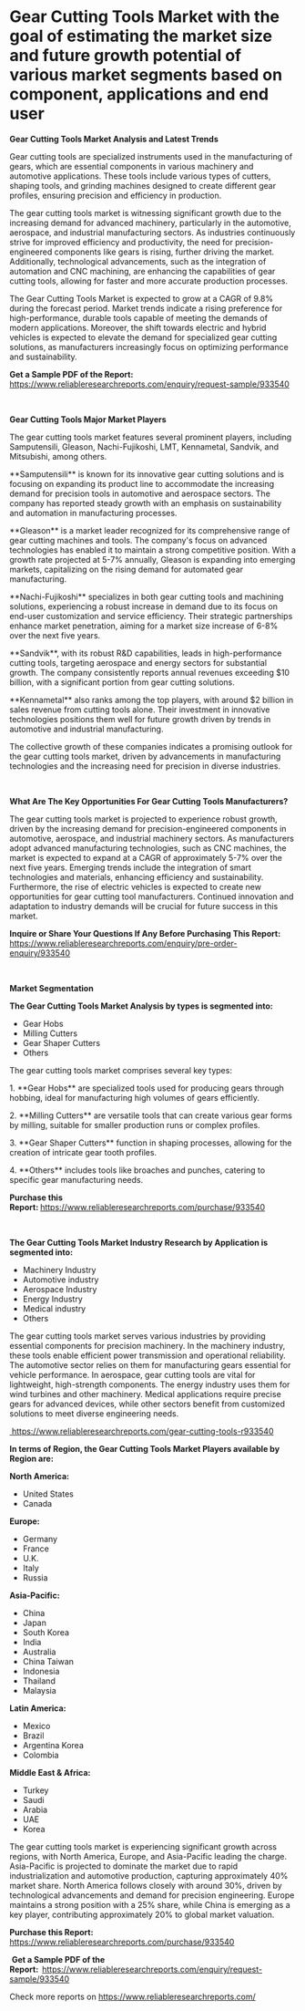 <p><h1>Gear Cutting Tools Market with the goal of estimating the market size and future growth potential of various market segments based on component, applications and end user</h1></p><p><strong>Gear Cutting Tools Market Analysis and Latest Trends</strong></p>
<p><p>Gear cutting tools are specialized instruments used in the manufacturing of gears, which are essential components in various machinery and automotive applications. These tools include various types of cutters, shaping tools, and grinding machines designed to create different gear profiles, ensuring precision and efficiency in production. </p><p>The gear cutting tools market is witnessing significant growth due to the increasing demand for advanced machinery, particularly in the automotive, aerospace, and industrial manufacturing sectors. As industries continuously strive for improved efficiency and productivity, the need for precision-engineered components like gears is rising, further driving the market. Additionally, technological advancements, such as the integration of automation and CNC machining, are enhancing the capabilities of gear cutting tools, allowing for faster and more accurate production processes.</p><p>The Gear Cutting Tools Market is expected to grow at a CAGR of 9.8% during the forecast period. Market trends indicate a rising preference for high-performance, durable tools capable of meeting the demands of modern applications. Moreover, the shift towards electric and hybrid vehicles is expected to elevate the demand for specialized gear cutting solutions, as manufacturers increasingly focus on optimizing performance and sustainability.</p></p>
<p><strong>Get a Sample PDF of the Report:&nbsp;</strong> <a href="https://www.reliableresearchreports.com/enquiry/request-sample/933540?utm_campaign=2202&utm_medium=2&utm_source=Github&utm_content=ia&utm_term=11042025&utm_id=gear-cutting-tools">https://www.reliableresearchreports.com/enquiry/request-sample/933540</a></p>
<p>&nbsp;</p>
<p><strong>Gear Cutting Tools Major Market Players</strong></p>
<p><p>The gear cutting tools market features several prominent players, including Samputensili, Gleason, Nachi-Fujikoshi, LMT, Kennametal, Sandvik, and Mitsubishi, among others. </p><p>**Samputensili** is known for its innovative gear cutting solutions and is focusing on expanding its product line to accommodate the increasing demand for precision tools in automotive and aerospace sectors. The company has reported steady growth with an emphasis on sustainability and automation in manufacturing processes.</p><p>**Gleason** is a market leader recognized for its comprehensive range of gear cutting machines and tools. The company's focus on advanced technologies has enabled it to maintain a strong competitive position. With a growth rate projected at 5-7% annually, Gleason is expanding into emerging markets, capitalizing on the rising demand for automated gear manufacturing.</p><p>**Nachi-Fujikoshi** specializes in both gear cutting tools and machining solutions, experiencing a robust increase in demand due to its focus on end-user customization and service efficiency. Their strategic partnerships enhance market penetration, aiming for a market size increase of 6-8% over the next five years.</p><p>**Sandvik**, with its robust R&D capabilities, leads in high-performance cutting tools, targeting aerospace and energy sectors for substantial growth. The company consistently reports annual revenues exceeding $10 billion, with a significant portion from gear cutting solutions.</p><p>**Kennametal** also ranks among the top players, with around $2 billion in sales revenue from cutting tools alone. Their investment in innovative technologies positions them well for future growth driven by trends in automotive and industrial manufacturing.</p><p>The collective growth of these companies indicates a promising outlook for the gear cutting tools market, driven by advancements in manufacturing technologies and the increasing need for precision in diverse industries.</p></p>
<p>&nbsp;</p>
<p><strong>What Are The Key Opportunities For Gear Cutting Tools Manufacturers?</strong></p>
<p><p>The gear cutting tools market is projected to experience robust growth, driven by the increasing demand for precision-engineered components in automotive, aerospace, and industrial machinery sectors. As manufacturers adopt advanced manufacturing technologies, such as CNC machines, the market is expected to expand at a CAGR of approximately 5-7% over the next five years. Emerging trends include the integration of smart technologies and materials, enhancing efficiency and sustainability. Furthermore, the rise of electric vehicles is expected to create new opportunities for gear cutting tool manufacturers. Continued innovation and adaptation to industry demands will be crucial for future success in this market.</p></p>
<p><strong>Inquire or Share Your Questions If Any Before Purchasing This Report:</strong> <a href="https://www.reliableresearchreports.com/enquiry/pre-order-enquiry/933540?utm_campaign=2202&utm_medium=2&utm_source=Github&utm_content=ia&utm_term=11042025&utm_id=gear-cutting-tools">https://www.reliableresearchreports.com/enquiry/pre-order-enquiry/933540</a></p>
<p>&nbsp;</p>
<p><strong>Market Segmentation</strong></p>
<p><strong>The Gear Cutting Tools Market Analysis by types is segmented into:</strong></p>
<p><ul><li>Gear Hobs</li><li>Milling Cutters</li><li>Gear Shaper Cutters</li><li>Others</li></ul></p>
<p><p>The gear cutting tools market comprises several key types: </p><p>1. **Gear Hobs** are specialized tools used for producing gears through hobbing, ideal for manufacturing high volumes of gears efficiently.</p><p>2. **Milling Cutters** are versatile tools that can create various gear forms by milling, suitable for smaller production runs or complex profiles.</p><p>3. **Gear Shaper Cutters** function in shaping processes, allowing for the creation of intricate gear tooth profiles.</p><p>4. **Others** includes tools like broaches and punches, catering to specific gear manufacturing needs.</p></p>
<p><strong>Purchase this Report:&nbsp;</strong><a href="https://www.reliableresearchreports.com/purchase/933540?utm_campaign=2202&utm_medium=2&utm_source=Github&utm_content=ia&utm_term=11042025&utm_id=gear-cutting-tools">https://www.reliableresearchreports.com/purchase/933540</a></p>
<p>&nbsp;</p>
<p><strong>The Gear Cutting Tools Market Industry Research by Application is segmented into:</strong></p>
<p><ul><li>Machinery Industry</li><li>Automotive industry</li><li>Aerospace Industry</li><li>Energy Industry</li><li>Medical industry</li><li>Others</li></ul></p>
<p><p>The gear cutting tools market serves various industries by providing essential components for precision machinery. In the machinery industry, these tools enable efficient power transmission and operational reliability. The automotive sector relies on them for manufacturing gears essential for vehicle performance. In aerospace, gear cutting tools are vital for lightweight, high-strength components. The energy industry uses them for wind turbines and other machinery. Medical applications require precise gears for advanced devices, while other sectors benefit from customized solutions to meet diverse engineering needs.</p></p>
<p><a href="https://www.reliableresearchreports.com/gear-cutting-tools-r933540?utm_campaign=2202&utm_medium=2&utm_source=Github&utm_content=ia&utm_term=11042025&utm_id=gear-cutting-tools">&nbsp;https://www.reliableresearchreports.com/gear-cutting-tools-r933540</a></p>
<p><strong>In terms of Region, the Gear Cutting Tools Market Players available by Region are:</strong></p>
<p>
    <p> <strong> North America: </strong>
        <ul>
            <li>United States</li>
            <li>Canada</li>
        </ul>
        </p> 
    <p> <strong> Europe: </strong>
        <ul>
            <li>Germany</li>
            <li>France</li>
            <li>U.K.</li>
            <li>Italy</li>
            <li>Russia</li>
        </ul>
        </p> 
    <p> <strong> Asia-Pacific: </strong>
        <ul>
            <li>China</li>
            <li>Japan</li>
            <li>South Korea</li>
            <li>India</li>
            <li>Australia</li>
            <li>China Taiwan</li>
            <li>Indonesia</li>
            <li>Thailand</li>
            <li>Malaysia</li>
        </ul>
        </p> 
    <p> <strong> Latin America: </strong>
        <ul>
            <li>Mexico</li>
            <li>Brazil</li>
            <li>Argentina Korea</li>
            <li>Colombia</li>
        </ul>
        </p> 
    <p> <strong> Middle East & Africa: </strong>
        <ul>
            <li>Turkey</li>
            <li>Saudi</li>
            <li>Arabia</li>
            <li>UAE</li>
            <li>Korea</li>
        </ul>
    </p>
    </p>
<p><p>The gear cutting tools market is experiencing significant growth across regions, with North America, Europe, and Asia-Pacific leading the charge. Asia-Pacific is projected to dominate the market due to rapid industrialization and automotive production, capturing approximately 40% market share. North America follows closely with around 30%, driven by technological advancements and demand for precision engineering. Europe maintains a strong position with a 25% share, while China is emerging as a key player, contributing approximately 20% to global market valuation.</p></p>
<p><strong>Purchase this Report: </strong><a href="https://www.reliableresearchreports.com/purchase/933540?utm_campaign=2202&utm_medium=2&utm_source=Github&utm_content=ia&utm_term=11042025&utm_id=gear-cutting-tools">https://www.reliableresearchreports.com/purchase/933540</a></p>
<p>&nbsp;<strong>Get a Sample PDF of the Report:&nbsp;&nbsp;</strong><a href="https://www.reliableresearchreports.com/enquiry/request-sample/933540?utm_campaign=2202&utm_medium=2&utm_source=Github&utm_content=ia&utm_term=11042025&utm_id=gear-cutting-tools">https://www.reliableresearchreports.com/enquiry/request-sample/933540</a></p>
<p><strong></strong></p>
<p>Check more reports on <a href="https://www.reliableresearchreports.com/?utm_campaign=2202&utm_medium=2&utm_source=Github&utm_content=ia&utm_term=11042025&utm_id=gear-cutting-tools">https://www.reliableresearchreports.com/</a></p>